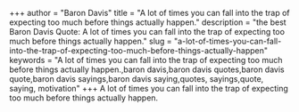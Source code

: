 +++
author = "Baron Davis"
title = "A lot of times you can fall into the trap of expecting too much before things actually happen."
description = "the best Baron Davis Quote: A lot of times you can fall into the trap of expecting too much before things actually happen."
slug = "a-lot-of-times-you-can-fall-into-the-trap-of-expecting-too-much-before-things-actually-happen"
keywords = "A lot of times you can fall into the trap of expecting too much before things actually happen.,baron davis,baron davis quotes,baron davis quote,baron davis sayings,baron davis saying,quotes, sayings,quote, saying, motivation"
+++
A lot of times you can fall into the trap of expecting too much before things actually happen.
